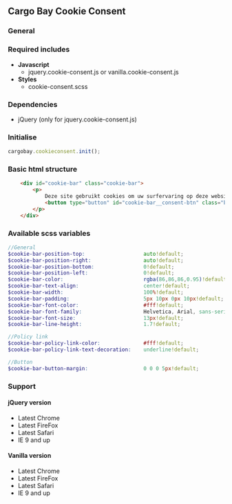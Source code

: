 ## Cargo Bay Cookie Consent

### General
### Required includes
- **Javascript**
    - jquery.cookie-consent.js or vanilla.cookie-consent.js
- **Styles**
    - cookie-consent.scss



### Dependencies
- jQuery (only for jquery.cookie-consent.js)



### Initialise
```javascript
cargobay.cookieconsent.init();
```



###  Basic html structure
```html
    <div id="cookie-bar" class="cookie-bar">
        <p>
            Deze site gebruikt cookies om uw surfervaring op deze website gemakkelijker te maken. Indien u meer informatie wenst kan u <a href="#" class="cookie-bar__policy">hier ons cookiebeleid lezen</a>.
            <button type="button" id="cookie-bar__consent-btn" class="btn btn-warning cookie-bar__btn">Doorgaan</button>
        </p>
    </div>
```



### Available scss variables
```scss
//General
$cookie-bar-position-top:                   auto!default;
$cookie-bar-position-right:                 auto!default;
$cookie-bar-position-bottom:                0!default;
$cookie-bar-position-left:                  0!default;
$cookie-bar-color:                          rgba(86,86,86,0.95)!default;
$cookie-bar-text-align:                     center!default;
$cookie-bar-width:                          100%!default;
$cookie-bar-padding:                        5px 10px 0px 10px!default;
$cookie-bar-font-color:                     #fff!default;
$cookie-bar-font-family:                    Helvetica, Arial, sans-serif!default;
$cookie-bar-font-size:                      13px!default;
$cookie-bar-line-height:                    1.7!default;

//Policy link
$cookie-bar-policy-link-color:              #fff!default;
$cookie-bar-policy-link-text-decoration:    underline!default;

//Button
$cookie-bar-button-margin:                  0 0 0 5px!default;
```



### Support
#### jQuery version
- Latest Chrome
- Latest FireFox
- Latest Safari
- IE 9 and up

#### Vanilla version
- Latest Chrome
- Latest FireFox
- Latest Safari
- IE 9 and up
